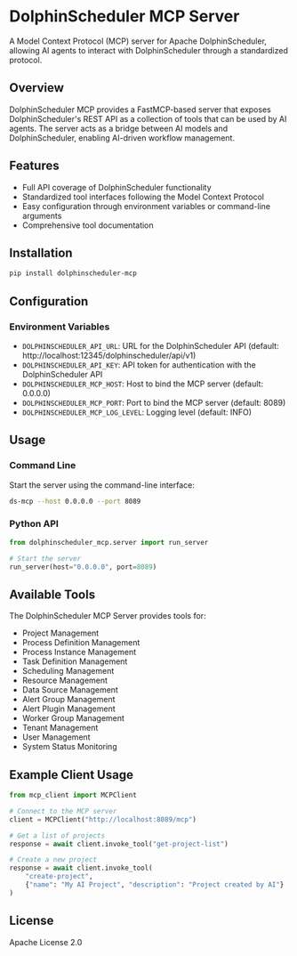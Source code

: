 # DolphinScheduler MCP Server

A Model Context Protocol (MCP) server for Apache DolphinScheduler, allowing AI agents to interact with DolphinScheduler through a standardized protocol.

## Overview

DolphinScheduler MCP provides a FastMCP-based server that exposes DolphinScheduler's REST API as a collection of tools that can be used by AI agents. The server acts as a bridge between AI models and DolphinScheduler, enabling AI-driven workflow management.

## Features

- Full API coverage of DolphinScheduler functionality
- Standardized tool interfaces following the Model Context Protocol
- Easy configuration through environment variables or command-line arguments
- Comprehensive tool documentation

## Installation

```bash
pip install dolphinscheduler-mcp
```

## Configuration

### Environment Variables

- `DOLPHINSCHEDULER_API_URL`: URL for the DolphinScheduler API (default: http://localhost:12345/dolphinscheduler/api/v1)
- `DOLPHINSCHEDULER_API_KEY`: API token for authentication with the DolphinScheduler API
- `DOLPHINSCHEDULER_MCP_HOST`: Host to bind the MCP server (default: 0.0.0.0)
- `DOLPHINSCHEDULER_MCP_PORT`: Port to bind the MCP server (default: 8089)
- `DOLPHINSCHEDULER_MCP_LOG_LEVEL`: Logging level (default: INFO)

## Usage

### Command Line

Start the server using the command-line interface:

```bash
ds-mcp --host 0.0.0.0 --port 8089
```

### Python API

```python
from dolphinscheduler_mcp.server import run_server

# Start the server
run_server(host="0.0.0.0", port=8089)
```

## Available Tools

The DolphinScheduler MCP Server provides tools for:

- Project Management
- Process Definition Management
- Process Instance Management
- Task Definition Management
- Scheduling Management
- Resource Management
- Data Source Management
- Alert Group Management
- Alert Plugin Management
- Worker Group Management
- Tenant Management
- User Management
- System Status Monitoring

## Example Client Usage

```python
from mcp_client import MCPClient

# Connect to the MCP server
client = MCPClient("http://localhost:8089/mcp")

# Get a list of projects
response = await client.invoke_tool("get-project-list")

# Create a new project
response = await client.invoke_tool(
    "create-project", 
    {"name": "My AI Project", "description": "Project created by AI"}
)
```

## License

Apache License 2.0 